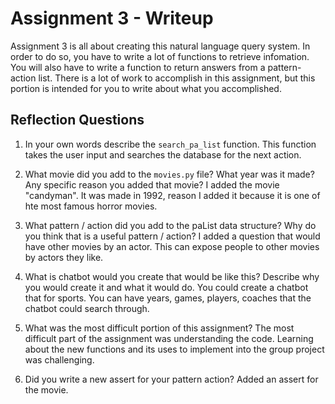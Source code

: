 # Assignment 3 - Writeup

Assignment 3 is all about creating this natural language query system.  In order to do so, you have to write a lot of functions to retrieve infomation.  You will also have to write a function to return answers from a pattern-action list.  There is a lot of work to accomplish in this assignment, but this portion is intended for you to write about what you accomplished.

## Reflection Questions
1. In your own words describe the `search_pa_list` function.
This function takes the user input and searches the database for the next action.                                                                                                                                                                                                                                                                                              
2. What movie did you add to the `movies.py` file?  What year was it made? Any specific reason you added that movie?
I added the movie "candyman". It was made in 1992, reason I added it because it is one of hte most famous horror movies.

3. What pattern / action did you add to the paList data structure?  Why do you think that is a useful pattern / action?
I added a question that would have other movies by an actor. This can expose people to other movies by actors they like.

4. What is chatbot would you create that would be like this?  Describe why you would create it and what it would do.
You could create a chatbot that for sports. You can have years, games, players, coaches that the chatbot could search through.

5. What was the most difficult portion of this assignment?
The most difficult part of the assignment was understanding the code. Learning about the new functions and its uses to implement into the group project was challenging.

6. Did you write a new assert for your pattern action?
Added an assert for the movie.


